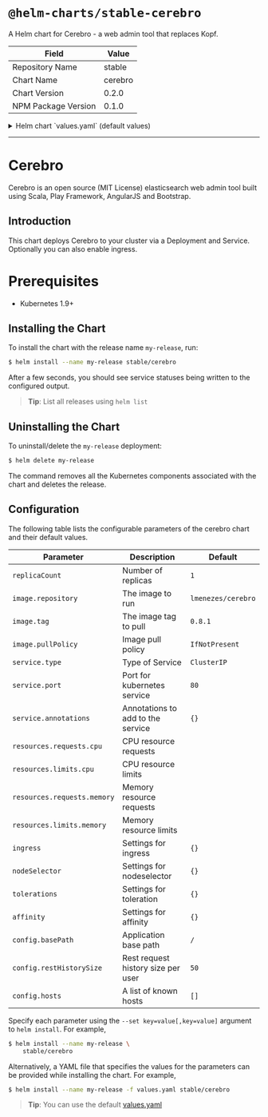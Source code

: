 # `@helm-charts/stable-cerebro`

A Helm chart for Cerebro - a web admin tool that replaces Kopf.

| Field               | Value   |
| ------------------- | ------- |
| Repository Name     | stable  |
| Chart Name          | cerebro |
| Chart Version       | 0.2.0   |
| NPM Package Version | 0.1.0   |

<details>

<summary>Helm chart `values.yaml` (default values)</summary>

```yaml
replicaCount: 1

image:
  repository: lmenezes/cerebro
  # Note: when updating the version, ensure `config` and the ConfigMap are kept
  # in sync with the default configuration of the upstream image
  tag: 0.8.1
  pullPolicy: IfNotPresent

service:
  type: ClusterIP
  port: 80
  annotations: {}

ingress:
  enabled: false
  annotations:
    {}
    # kubernetes.io/ingress.class: nginx
    # kubernetes.io/tls-acme: "true"
  path: /
  hosts:
    - chart-example.local
  tls: []
  #  - secretName: chart-example-tls
  #    hosts:
  #      - chart-example.local

resources: {}

nodeSelector: {}

tolerations: []

affinity: {}

config:
  basePath: '/'
  restHistorySize: 50
  hosts: []
  #  - host:
  #    name:
```

</details>

---

# Cerebro

Cerebro is an open source (MIT License) elasticsearch web admin tool built using Scala, Play Framework, AngularJS and Bootstrap.

## Introduction

This chart deploys Cerebro to your cluster via a Deployment and Service.
Optionally you can also enable ingress.

# Prerequisites

- Kubernetes 1.9+

## Installing the Chart

To install the chart with the release name `my-release`, run:

```bash
$ helm install --name my-release stable/cerebro
```

After a few seconds, you should see service statuses being written to the configured output.

> **Tip**: List all releases using `helm list`

## Uninstalling the Chart

To uninstall/delete the `my-release` deployment:

```bash
$ helm delete my-release
```

The command removes all the Kubernetes components associated with the chart and deletes the release.

## Configuration

The following table lists the configurable parameters of the cerebro chart and their default values.

| Parameter                   | Description                        | Default            |
| --------------------------- | ---------------------------------- | ------------------ |
| `replicaCount`              | Number of replicas                 | `1`                |
| `image.repository`          | The image to run                   | `lmenezes/cerebro` |
| `image.tag`                 | The image tag to pull              | `0.8.1`            |
| `image.pullPolicy`          | Image pull policy                  | `IfNotPresent`     |
| `service.type`              | Type of Service                    | `ClusterIP`        |
| `service.port`              | Port for kubernetes service        | `80`               |
| `service.annotations`       | Annotations to add to the service  | `{}`               |
| `resources.requests.cpu`    | CPU resource requests              |                    |
| `resources.limits.cpu`      | CPU resource limits                |                    |
| `resources.requests.memory` | Memory resource requests           |                    |
| `resources.limits.memory`   | Memory resource limits             |                    |
| `ingress`                   | Settings for ingress               | `{}`               |
| `nodeSelector`              | Settings for nodeselector          | `{}`               |
| `tolerations`               | Settings for toleration            | `{}`               |
| `affinity`                  | Settings for affinity              | `{}`               |
| `config.basePath`           | Application base path              | `/`                |
| `config.restHistorySize`    | Rest request history size per user | `50`               |
| `config.hosts`              | A list of known hosts              | `[]`               |

Specify each parameter using the `--set key=value[,key=value]` argument to `helm install`. For example,

```bash
$ helm install --name my-release \
    stable/cerebro
```

Alternatively, a YAML file that specifies the values for the parameters can be provided while installing the chart. For example,

```bash
$ helm install --name my-release -f values.yaml stable/cerebro
```

> **Tip**: You can use the default [values.yaml](values.yaml)
